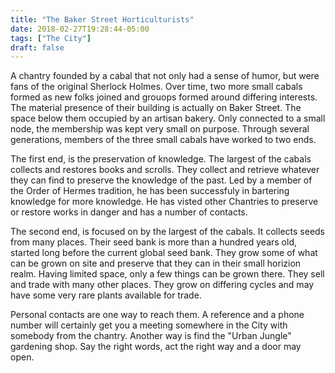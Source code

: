 ```yaml
---
title: "The Baker Street Horticulturists"
date: 2018-02-27T19:28:44-05:00
tags: ["The City"]
draft: false
---
```

A chantry founded by a cabal that not only had a sense of humor, but were fans of the original Sherlock Holmes. Over time, two more small cabals formed as new folks joined and grouops formed around differing interests. The material presence of their building is actually on Baker Street. The space below them occupied by an artisan bakery. Only connected to a small node, the  membership was kept very small on purpose. Through several generations, members of the three small cabals have worked to two ends. 

The first end, is the preservation of knowledge. The largest of the cabals collects and restores books and scrolls. They collect and retrieve whatever they can find to preserve the knowledge of the past. Led by a member of the Order of Hermes tradition, he has been successfuly in bartering knowledge for more knowledge. He has visted other Chantries to preserve or restore works in danger and has a number of contacts. 

The second end, is focused on by the largest of the cabals. It collects seeds from many places. Their seed bank is more than a hundred years old, started long before the current global seed bank. They grow some of what can be grown on site and preserve that they can in their small horizion realm. Having limited space, only a few things can be grown there. They sell and trade with many other places. They grow on differing cycles and may have some very rare plants available for trade. 

Personal contacts are one way to reach them. A reference and a phone number will certainly get you a meeting somewhere in the City with somebody from the chantry. Another way is find the "Urban Jungle" gardening shop. Say the right words, act the right way and a door may open.
